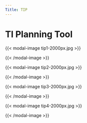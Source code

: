 ```yaml
---
Title: TIP
---
```

# TI Planning Tool

{{< modal-image tip1-2000px.jpg >}}

{{< /modal-image >}}

{{< modal-image tip2-2000px.jpg >}}

{{< /modal-image >}}

{{< modal-image tip3-2000px.jpg >}}

{{< /modal-image >}}

{{< modal-image tip4-2000px.jpg >}}

{{< /modal-image >}}
